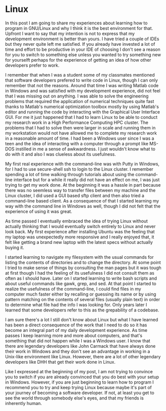 # Linux

In this post I am going to share my experiences about learning how to program in GNU/Linux
and why I think it is the best environment for that. Upfront I want to say that my
intention is not to express that my development environment is better than yours.
I have tried a couple of IDEs but they never quite left me satisfied. If you already
have invested a lot of time and effort to be productive in your IDE of choosing I
don't see a reason for you to switch to something else unless you wanted to try
something new for yourselft perhaps for the experience of getting an idea of how
other developers prefer to work.

I remember that when I was a student some of my classmates mentioned that software
developers prefered to write code in Linux, though I can only remember that not the
reasons. Around that time I was writing Matlab code in Windows and was satisfied
with my development experience, did not feel that I was missing out on anything.
I was able to solve the engineering problems that required the application of
numerical techniques quite fast thanks to Matlab's numerical optimization toolbox
mostly by using Matlab's editor and running the code by interacting with the Graphical
User Interface GUI.
For me it just happened that I had to learn Linux to be able to conduct
my research work in a High Performance Computing HPC cluster. The problems that I
had to solve then were larger in scale and running them in my workstation would not
have allowed me to complete my research work in a reasonable amount of time.
I had been a Windows
user since I was a teen and the idea of interacting with a computer through a prompt like
MS-DOS instilled in me a sense of awkwardness. I just wouldn't know what to do with it
and also I was clueless about its usefulness.

My first real experience with the command-line was with Putty in Windows, for I had to
use secure-shell ssh to login to the Linux cluster. I remember spending a lot of time
walking through tutorials about using the command-line interface but for a while it
really did not have an effect on me, I was just trying to get my work done. At the
beginning it was a hassle in part because there was no seemless way to transfer files
between my machine and the Linux cluster, I did used a GUI based sftp client and then
also tried a command-line based client. As a consequence of that I started learning
my way with the command line in Windows as well, though I did not felt that the
experience of using it was great.

As time passed I eventually embraced the idea of trying Linux without
actually thinking that I would eventually switch entirely to Linux and never look
back. My first experience after installing Ubuntu was the feeling that my laptop
was unexpectedly more responsive and I really enjoyed that, it felt like getting a
brand new laptop with the latest specs without actually buying it.

I started learning to navigate my filesystem with the usual commands for listing the
contents of directories and to change the directory. At some point I tried to make
sense of things by consulting the man pages but it was tough at first though I had
the feeling of its usefulness I did not consult them as often as I should have. Later
on I started learning to write bash scripts and about useful commands like gawk, grep,
and sed. At that point I started to realize the usefulness of the command-line, I could
find files in my computer much faster either by recalling or guessing its name or by
using pattern matching on the contents of several files (usually plain text) in order
to determine what file had the info I was looking for. Only years later I learned that
some developers refer to this as the grepability of a codebase.

I am sure there's a lot I still don't know about Linux but what I have learned has been
a direct consequence of the work that I need to do so it has become an integral part
of my daily development experience. As time passes I keep learning more and more about
computers, and that's something that did not happen while I was a Windows user. I know
that there are legendary developers like John Carmack that have always done their work
in Windows and they don't see an advantage in working in a Unix-like environment like
Linux. However, there are a lot of other legendary developers like DHH that get their
work done in Linux.

Like I expressed at the beginning of my post, I am not trying to convince you to switch
if you are already convinced that you do best with your setup in Windows. However, if
you are just beginning to learn how to program I recommend you to try and keep trying
Linux because maybe it's part of your journey of becoming a software developer. If not,
at least you get to see the world through somebody else's eyes, and that my friends is
inherently human.
